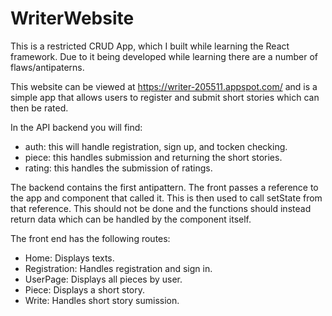 # WriterWebsite

This is a restricted CRUD App, which I built while learning the React framework. Due to it being developed while learning there are a number of flaws/antipaterns.

This website can be viewed at https://writer-205511.appspot.com/ and is a simple app that allows users to register and submit short stories which can then be rated. 

In the API backend you will find:
- auth: this will handle registration, sign up, and tocken checking.
- piece: this handles submission and returning the short stories.
- rating: this handles the submission of ratings.

The backend contains the first antipattern. The front passes a reference to the app and component that called it. This is then used to call setState from that reference. This should not be done and the functions should instead return data which can be handled by the component itself.

The front end has the following routes:
- Home: Displays texts.
- Registration: Handles registration and sign in.
- UserPage: Displays all pieces by user.
- Piece: Displays a short story.
- Write: Handles short story sumission.

